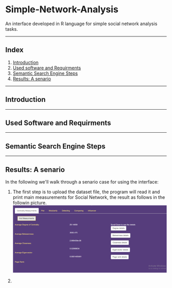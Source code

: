 # Simple-Network-Analysis
An interface developed in R language for simple social network analysis tasks.

---

## Index
1. [Introduction](#introduction)
2. [Used software and Requirments](#used-software-and-requirments)
3. [Semantic Search Engine Steps](#semantic-search-engine-steps)
4. [Results: A senario](#results:-A-senario)

---
## Introduction

--- 
## Used Software and Requirments


--- 
## Semantic Search Engine Steps



---
## Results: A senario
In the following we'll walk through a senario case for using the interface:

1. The first step is to upload the dataset file, the program will read it and print main measurements for Social Network, the result as follows in the followin picture.
![alt text](https://github.com/Nemat-Allah-Aloush/Simple-Network-Analysis/blob/562c571a44c54a9748e5afda5f432ea65b7f063a/images/Calculating%20Centraity%20Measurments.png "Calculating Measurements")

2. 

